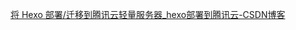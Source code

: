 
[将 Hexo 部署/迁移到腾讯云轻量服务器_hexo部署到腾讯云-CSDN博客](https://blog.csdn.net/qq_41467882/article/details/124861190)
